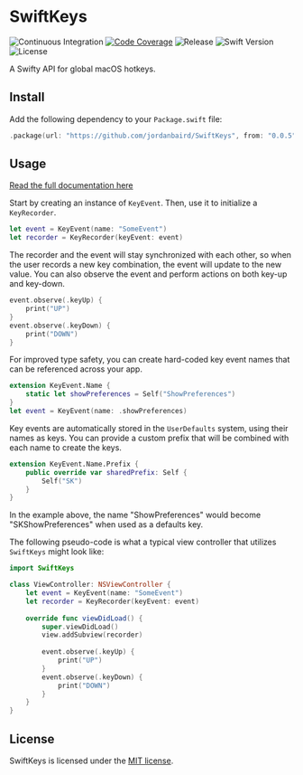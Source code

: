# SwiftKeys

![Continuous Integration](https://img.shields.io/circleci/build/github/jordanbaird/SwiftKeys/main)
[![Code Coverage](https://codecov.io/gh/jordanbaird/SwiftKeys/branch/main/graph/badge.svg?token=PARNSVMN0H)](https://codecov.io/gh/jordanbaird/SwiftKeys)
![Release](https://img.shields.io/github/v/release/jordanbaird/SwiftKeys)
![Swift Version](https://img.shields.io/badge/Swift-5.6%2B-orange)
![License](https://img.shields.io/github/license/jordanbaird/SwiftKeys)

A Swifty API for global macOS hotkeys.

## Install

Add the following dependency to your `Package.swift` file:

```swift
.package(url: "https://github.com/jordanbaird/SwiftKeys", from: "0.0.5")
```

## Usage

[Read the full documentation here](https://jordanbaird.github.io/SwiftKeys/documentation/swiftkeys)

Start by creating an instance of `KeyEvent`. Then, use it to initialize a `KeyRecorder`.

```swift
let event = KeyEvent(name: "SomeEvent")
let recorder = KeyRecorder(keyEvent: event)
```

The recorder and the event will stay synchronized with each other, so when the user records a new key combination, the event will update to the new value. You can also observe the event and perform actions on both key-up and key-down.

```swift
event.observe(.keyUp) {
    print("UP")
}
event.observe(.keyDown) {
    print("DOWN")
}
```

For improved type safety, you can create hard-coded key event names that can be referenced across your app.

```swift
extension KeyEvent.Name {
    static let showPreferences = Self("ShowPreferences")
}
let event = KeyEvent(name: .showPreferences)
```

Key events are automatically stored in the `UserDefaults` system, using their names as keys. You can provide a custom prefix that will be combined with each name to create the keys.

```swift
extension KeyEvent.Name.Prefix {
    public override var sharedPrefix: Self { 
        Self("SK")
    }
}
```

In the example above, the name "ShowPreferences" would become "SKShowPreferences" when used as a defaults key.

The following pseudo-code is what a typical view controller that utilizes `SwiftKeys` might look like:

```swift
import SwiftKeys

class ViewController: NSViewController {
    let event = KeyEvent(name: "SomeEvent")
    let recorder = KeyRecorder(keyEvent: event)
    
    override func viewDidLoad() {
        super.viewDidLoad()
        view.addSubview(recorder)
        
        event.observe(.keyUp) {
            print("UP")
        }
        event.observe(.keyDown) {
            print("DOWN")
        }
    }
}
```

## License

SwiftKeys is licensed under the [MIT license](http://www.opensource.org/licenses/mit-license).

